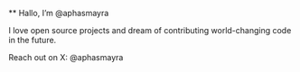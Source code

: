 ** Hallo, I’m @aphasmayra

I love open source projects and dream of contributing world-changing code in the future.

Reach out on X: @aphasmayra

<!---
aphasmayra/aphasmayra is a ✨ special ✨ repository because its `README.md` (this file) appears on your GitHub profile.
You can click the Preview link to take a look at your changes.
--->
